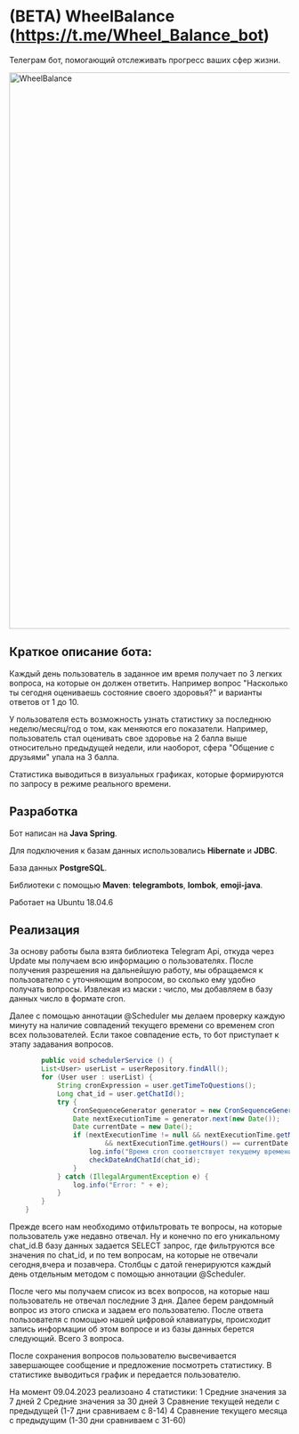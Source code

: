 # (BETA) WheelBalance (https://t.me/Wheel_Balance_bot)
Телеграм бот, помогающий отслеживать прогресс ваших сфер жизни.


  <img src="https://sun9-49.userapi.com/impg/5ScLAibZx09dpiHJb0SxyT7DUGzYO-DMAyTouw/NJ4Gc2We84E.jpg?size=1206x690&quality=96&sign=689da5d03439c76749eaa958ff4a06a6&type=album" width="1000" title="WheelBalance">



## Краткое описание бота:

Каждый день пользователь в заданное им время получает по 3 легких вопроса, на которые он должен ответить.
Например вопрос "Насколько ты сегодня оцениваешь состояние своего здоровья?" и варианты ответов от 1 до 10.

У пользователя есть возможность узнать статистику за последнюю неделю/месяц/год о том, как меняются его показатели. Например, пользователь стал оценивать
свое здоровье на 2 балла выше относительно предыдущей недели, или наоборот, сфера "Общение с друзьями" упала на 3 балла. 

Статистика выводиться в визуальных графиках, которые формируются по запросу в режиме реального времени. 

## Разработка
Бот написан на **Java Spring**.

Для подключения к базам данных использовались **Hibernate** и **JDBC**.

База данных **PostgreSQL**.

Библиотеки с помощью **Maven**: **telegrambots**, **lombok**, **emoji-java**.

Работает на Ubuntu 18.04.6

## Реализация
За основу работы была взята библиотека Telegram Api, откуда через Update мы получаем всю информацию о пользователях. 
После получения разрешения на дальнейшую работу, мы обращаемся к пользователю с уточняющим вопросом, во сколько ему удобно получать вопросы. 
Извлекая из маски **:** число, мы добавляем в базу данных число в формате cron. 

Далее с помощью аннотации @Scheduler мы делаем проверку каждую минуту на наличие совпадений текущего времени со временем cron всех пользователей.
Если такое совпадение есть, то бот приступает к этапу задавания вопросов. 
```java @Scheduled(cron = "0 * * * * *")
        public void schedulerService () {
        List<User> userList = userRepository.findAll();
        for (User user : userList) {
            String cronExpression = user.getTimeToQuestions();
            Long chat_id = user.getChatId();
            try {
                CronSequenceGenerator generator = new CronSequenceGenerator(cronExpression);
                Date nextExecutionTime = generator.next(new Date());
                Date currentDate = new Date();
                if (nextExecutionTime != null && nextExecutionTime.getMinutes() == currentDate.getMinutes()
                        && nextExecutionTime.getHours() == currentDate.getHours()) {
                    log.info("Время cron соответствует текущему времени");
                    checkDateAndChatId(chat_id);
                }
            } catch (IllegalArgumentException e) {
                log.info("Error: " + e);
            }
        }
    }
```

Прежде всего нам необходимо отфильтровать те вопросы, на которые пользователь уже недавно отвечал. 
Ну и конечно по его уникальному chat_id.В базу данных задается SELECT запрос, где фильтруются все 
значения по chat_id, и по тем вопросам, на которые не отвечали сегодня,вчера и
позавчера. Столбцы с датой генерируются каждый день отдельным методом с помощью аннотации @Scheduler.

После чего мы получаем список из всех вопросов, на которые наш пользователь не отвечал последние 3 дня. 
Далее берем рандомный вопрос из этого списка и задаем его пользователю. После ответа пользователя
с помощью нашей цифровой клавиатуры, 
происходит запись информации об этом вопросе и из базы данных берется следующий. Всего 3 вопроса.

После сохранения вопросов пользователю высвечивается завершающее сообщение и предложение посмотреть 
статистику. В статистике выводиться график и передается пользователю. 

На момент 09.04.2023 реализоано 4 статистики:
1 Средние значения за 7 дней
2 Средние значения за 30 дней
3 Сравнение текущей недели с предыдущей (1-7 дни сравниваем с 8-14)
4 Сравнение текущего месяца с предыдущим (1-30 дни сравниваем с 31-60)
